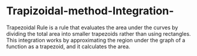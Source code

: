 # Trapizoidal-method-Integration-
Trapezoidal Rule is a rule that evaluates the area under the curves by dividing the total area into smaller trapezoids rather than using rectangles. This integration works by approximating the region under the graph of a function as a trapezoid, and it calculates the area.
